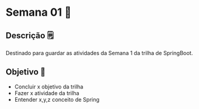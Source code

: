 # Semana 01  📅

## Descrição 🗒️

Destinado para guardar as atividades da Semana 1 da trilha de SpringBoot.

## Objetivo 🎯

- Concluir x objetivo da trilha
- Fazer x atividade da trilha
- Entender x,y,z conceito de Spring


